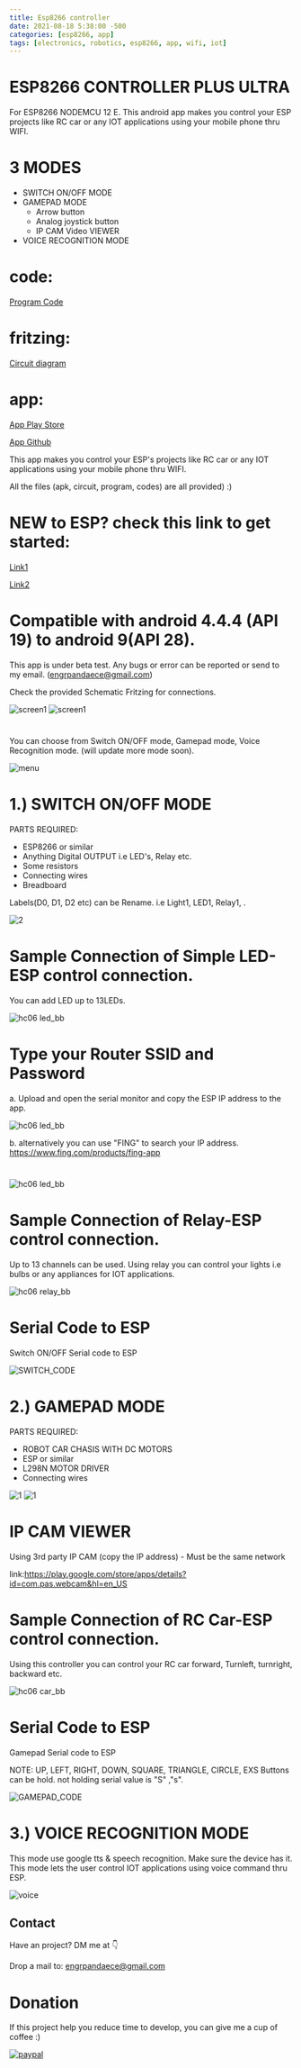 ```yaml
---
title: Esp8266 controller
date: 2021-08-18 5:38:00 -500
categories: [esp8266, app]
tags: [electronics, robotics, esp8266, app, wifi, iot]
---
```


# ESP8266 CONTROLLER PLUS ULTRA
For ESP8266 NODEMCU 12 E. This android app makes you control your ESP projects like RC car or any IOT applications using your mobile phone thru WIFI.

# 3 MODES
  - SWITCH ON/OFF MODE
  - GAMEPAD MODE 
    - Arrow button 
    - Analog joystick button
    - IP CAM Video VIEWER
  - VOICE RECOGNITION MODE



# code: 
<a href="https://github.com/engrpanda/ESP8266-Controller-plus-ULTRA/tree/master/ESP8266_sample_program">Program Code</a>

# fritzing:

<a href="https://github.com/engrpanda/ESP8266-Controller-plus-ULTRA/tree/master/Schematic%20fritzing%20diagram">Circuit diagram</a>

# app:

<a href="https://play.google.com/store/apps/details?id=com.Espwifi.panda&hl=en_US">App Play Store</a>


<a href="https://github.com/engrpanda/ESP8266-Controller-plus-ULTRA/releases">App Github</a>


This app makes you control your ESP's projects like RC car or any IOT applications using your mobile phone thru WIFI.

All the files (apk, circuit, program, codes) are all provided) :)

# NEW to ESP? check this link to get started:


<a href="https://www.instructables.com/id/Programming-ESP8266-ESP-12E-NodeMCU-Using-Arduino-/">Link1</a>


<a href="https://tttapa.github.io/ESP8266/Chap01%20-%20ESP8266.html">Link2</a>

#
# Compatible with android 4.4.4 (API 19) to android 9(API 28). 

This app is under beta test.  Any bugs or error can be reported or send to my email. (engrpandaece@gmail.com) 


Check the provided Schematic Fritzing for connections. 

![screen1](https://github.com/engrpanda/ESP8266-Controller-plus-ULTRA/raw/master/APP%20PICS/plus_ultra.jpg)
![screen1](https://github.com/engrpanda/ESP8266-Controller-plus-ULTRA/raw/master/APP%20PICS/1.jpg)
#
You can choose from Switch ON/OFF mode, Gamepad mode, Voice Recognition mode. (will update more mode soon).

![menu](https://github.com/engrpanda/ESP8266-Controller-plus-ULTRA/raw/master/APP%20PICS/2.jpg)


#
# 1.) SWITCH ON/OFF MODE
PARTS REQUIRED: 
- ESP8266 or similar
- Anything Digital OUTPUT i.e LED's, Relay etc.
- Some resistors
- Connecting wires
- Breadboard

Labels(D0, D1, D2 etc) can be Rename. i.e Light1, LED1, Relay1, .


![2](https://github.com/engrpanda/ESP8266-Controller-plus-ULTRA/raw/master/APP%20PICS/3.jpg)

#
# Sample Connection of Simple LED-ESP control connection. 

You can add LED up to 13LEDs.


![hc06 led_bb](https://github.com/engrpanda/ESP8266-Controller-plus-ULTRA/raw/master/Schematic%20fritzing%20diagram/esp1.jpg)

# Type your Router SSID and Password
a. Upload and open the serial monitor and copy the ESP IP address to the app.

![hc06 led_bb](https://github.com/engrpanda/ESP8266-Controller-plus-ULTRA/raw/master/APP%20PICS/esp.png)

b. alternatively you can use "FING" to search your IP address.
https://www.fing.com/products/fing-app


#
![hc06 led_bb](https://github.com/engrpanda/ESP8266-Controller-plus-ULTRA/raw/master/APP%20PICS/esp1.png)



# Sample Connection of Relay-ESP control connection. 

Up to 13 channels can be used. Using relay you can control your lights i.e bulbs or any appliances for IOT applications.

![hc06 relay_bb](https://github.com/engrpanda/ESP8266-Controller-plus-ULTRA/raw/master/Schematic%20fritzing%20diagram/esp2.jpg)



#
# Serial Code to ESP

 Switch ON/OFF Serial code to ESP
 
![SWITCH_CODE](https://github.com/engrpanda/ESP8266-Controller-plus-ULTRA/raw/master/APP%20PICS/SWITCH_CODE.png)

#
# 2.) GAMEPAD MODE
PARTS REQUIRED: 
- ROBOT CAR CHASIS WITH DC MOTORS
- ESP or similar
- L298N MOTOR DRIVER
- Connecting wires

![1](https://github.com/engrpanda/ESP8266-Controller-plus-ULTRA/raw/master/APP%20PICS/4.jpg)
![1](https://github.com/engrpanda/ESP8266-Controller-plus-ULTRA/raw/master/APP%20PICS/ipcam.jpg?raw=true)

# IP CAM VIEWER

Using 3rd party IP CAM (copy the IP address) - Must be the same network

link:https://play.google.com/store/apps/details?id=com.pas.webcam&hl=en_US

#
# Sample Connection of RC Car-ESP control connection. 

Using this controller you can control your RC car forward, Turnleft, turnright, backward etc. 


![hc06 car_bb](https://github.com/engrpanda/ESP8266-Controller-plus-ULTRA/raw/master/Schematic%20fritzing%20diagram/esp3.jpg)


#
# Serial Code to ESP

 Gamepad Serial code to ESP
 
 NOTE: UP, LEFT, RIGHT, DOWN, SQUARE, TRIANGLE, CIRCLE, EXS Buttons can be hold. not holding serial value is "S" ,"s".

![GAMEPAD_CODE](https://github.com/engrpanda/ESP8266-Controller-plus-ULTRA/raw/master/APP%20PICS/GAMEPAD_CODE.png)


#
# 3.) VOICE RECOGNITION MODE

This mode use google tts & speech recognition. Make sure the device has it. This mode lets the user control IOT applications using voice command thru ESP.

![voice](https://github.com/engrpanda/ESP8266-Controller-plus-ULTRA/raw/master/APP%20PICS/5.jpg)




## Contact
Have an project? DM me at 👇

Drop a mail to: engrpandaece@gmail.com

# Donation
If this project help you reduce time to develop, you can give me a cup of coffee :) 

[![paypal](https://www.paypalobjects.com/en_US/i/btn/btn_donateCC_LG.gif)](https://www.paypal.com/paypalme/engrpandaece)


